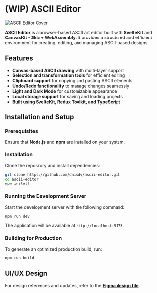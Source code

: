 # (WIP) ASCII Editor

![ASCII Editor Cover](https://i.ibb.co/SDk4HZRv/Gitrhub-Thumbnail.png)

**ASCII Editor** is a browser-based ASCII art editor built with **SvelteKit** and **CanvasKit - Skia + WebAssembly**. It provides a structured and efficient environment for creating, editing, and managing ASCII-based designs.

## Features

- **Canvas-based ASCII drawing** with multi-layer support
- **Selection and transformation tools** for efficient editing
- **Clipboard support** for copying and pasting ASCII elements
- **Undo/Redo functionality** to manage changes seamlessly
- **Light and Dark Mode** for customizable appearance
- **Local storage support** for saving and loading projects
- **Built using SvelteKit, Redux Toolkit, and TypeScript**

## Installation and Setup

### Prerequisites

Ensure that **Node.js** and **npm** are installed on your system.

### Installation

Clone the repository and install dependencies:

```bash
git clone https://github.com/dnisdv/ascii-editor.git
cd ascii-editor
npm install
```

### Running the Development Server

Start the development server with the following command:

```bash
npm run dev
```

The application will be available at `http://localhost:5173`.

### Building for Production

To generate an optimized production build, run:

```bash
npm run build
```

## UI/UX Design

For design references and updates, refer to the **[Figma design file](https://www.figma.com/design/4JswUSJxh2sI9uqZytztSY/ASCII?node-id=15803-10386&t=s29TVqugAXooqLmS-1)**.
